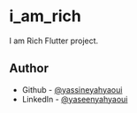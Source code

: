 # i_am_rich

I am Rich Flutter project.

## Author

- Github - [@yassineyahyaoui](https://github.com/yassineyahyaoui)
- LinkedIn - [@yaseenyahyaoui](https://www.linkedin.com/in/yaseenyahyaoui/)
